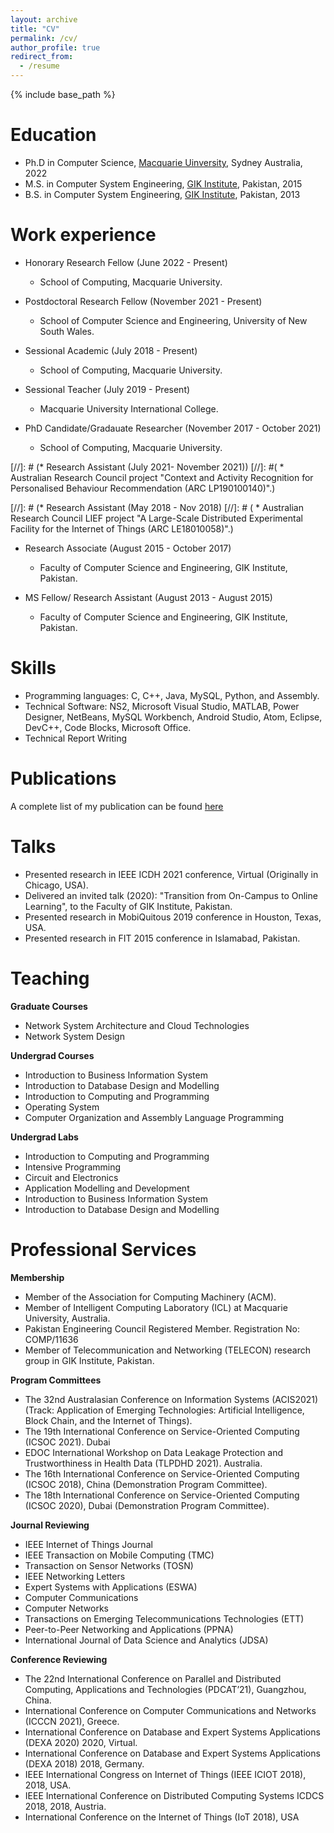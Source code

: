 ```yaml
---
layout: archive
title: "CV"
permalink: /cv/
author_profile: true
redirect_from:
  - /resume
---
```


{% include base_path %}

Education
======
* Ph.D in Computer Science, [Macquarie Uinversity](https://www.mq.edu.au/), Sydney Australia, 2022
* M.S. in Computer System Engineering, [GIK Institute](https://giki.edu.pk/), Pakistan, 2015
* B.S. in Computer System Engineering, [GIK Institute](https://giki.edu.pk/), Pakistan, 2013

Work experience
======
* Honorary Research Fellow (June 2022 - Present)
  * School of Computing, Macquarie University.
 
* Postdoctoral Research Fellow (November 2021 - Present)
  * School of Computer Science and Engineering, University of New South Wales.

* Sessional Academic (July 2018 - Present) 
  * School of Computing, Macquarie University.

* Sessional Teacher (July 2019 - Present) 
  * Macquarie University International College.
* PhD Candidate/Gradauate Researcher (November 2017 - October 2021)
  * School of Computing, Macquarie University.

[//]: # (* Research Assistant (July 2021- November 2021)) 
[//]: #(  * Australian Research Council project "Context and Activity Recognition for Personalised Behaviour Recommendation (ARC LP190100140)".)

[//]: # (* Research Assistant (May 2018 - Nov 2018)
[//]: # (  * Australian Research Council LIEF project "A Large-Scale Distributed Experimental Facility for the Internet of Things (ARC LE18010058)".)

* Research Associate (August 2015 - October 2017)  
  * Faculty of Computer Science and Engineering, GIK Institute, Pakistan.

* MS Fellow/ Research Assistant (August 2013 - August 2015) 
  * Faculty of Computer Science and Engineering, GIK Institute, Pakistan.

  
Skills
======
* Programming languages: C, C++, Java, MySQL, Python, and Assembly. 
* Technical Software: NS2, Microsoft Visual Studio, MATLAB, Power Designer, NetBeans, MySQL Workbench, Android Studio, Atom, Eclipse, DevC++, Code Blocks, Microsoft Office.
* Technical Report Writing

Publications 
======
A complete list of my publication can be found [here](https://scholar.google.com.au/citations?user=h1hEBrEAAAAJ&hl=en&oi=ao)
  
Talks
======
* Presented research in IEEE ICDH 2021 conference, Virtual (Originally in Chicago, USA).
* Delivered an invited talk (2020): "Transition from On-Campus to Online Learning", to the Faculty of GIK Institute, Pakistan. 
* Presented research in MobiQuitous 2019 conference in Houston, Texas, USA.
* Presented research in FIT 2015 conference in Islamabad, Pakistan.

  
Teaching
======
**Graduate Courses**
  * Network System Architecture and Cloud Technologies
  * Network System Design
          
**Undergrad Courses**
*	Introduction to Business Information System
*	Introduction to Database Design and Modelling
*	Introduction to Computing and Programming
*	Operating System
*	Computer Organization and Assembly Language Programming

**Undergrad Labs**
*	Introduction to Computing and Programming
*	Intensive Programming
*	Circuit and Electronics
*	Application Modelling and Development
*	Introduction to Business Information System
*	Introduction to Database Design and Modelling

Professional Services
======
**Membership**
*	Member of the Association for Computing Machinery (ACM).
*	Member of Intelligent Computing Laboratory (ICL) at Macquarie University, Australia.
*	Pakistan Engineering Council Registered Member. Registration No: COMP/11636
*	Member of Telecommunication and Networking (TELECON) research group in GIK Institute, Pakistan.

**Program Committees**
*	The 32nd Australasian Conference on Information Systems (ACIS2021) (Track: Application of Emerging Technologies: Artificial Intelligence, Block Chain, and the Internet of Things).
*	The 19th International Conference on Service-Oriented Computing (ICSOC 2021). Dubai
*	EDOC International Workshop on Data Leakage Protection and Trustworthiness in Health Data (TLPDHD 2021). Australia.
*	The 16th International Conference on Service-Oriented Computing (ICSOC 2018), China (Demonstration Program Committee).
*	The 18th International Conference on Service-Oriented Computing (ICSOC 2020), Dubai (Demonstration Program Committee).

**Journal Reviewing**
*	IEEE Internet of Things Journal
*	IEEE Transaction on Mobile Computing (TMC)
*	Transaction on Sensor Networks (TOSN)
*	IEEE Networking Letters
*	Expert Systems with Applications (ESWA)
*	Computer Communications
*	Computer Networks
*	Transactions on Emerging Telecommunications Technologies (ETT)
*	Peer-to-Peer Networking and Applications (PPNA)
*	International Journal of Data Science and Analytics (JDSA)

**Conference Reviewing**
*	The 22nd International Conference on Parallel and Distributed Computing, Applications and Technologies (PDCAT’21), Guangzhou, China.
*	International Conference on Computer Communications and Networks (ICCCN 2021), Greece.
*	International Conference on Database and Expert Systems Applications (DEXA 2020) 2020, Virtual.
*	International Conference on Database and Expert Systems Applications (DEXA 2018) 2018, Germany. 
*	IEEE International Congress on Internet of Things (IEEE ICIOT 2018), 2018, USA.
*	IEEE International Conference on Distributed Computing Systems ICDCS 2018, 2018, Austria.
*	International Conference on the Internet of Things (IoT 2018), USA

